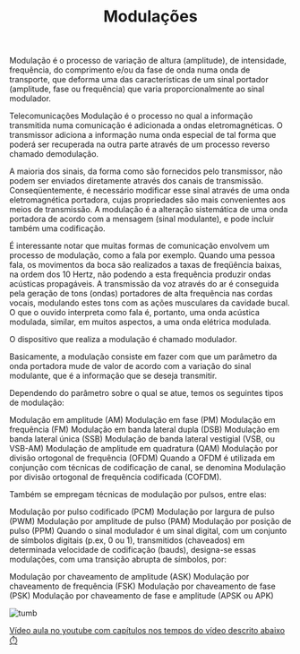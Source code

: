 <div align="center">
  <h1 align="center">
    Modulações
    <br />
    <br />
  </h1>
</div>


Modulação é o processo de variação de altura (amplitude), de intensidade, frequência, do comprimento e/ou da fase de onda numa onda de transporte, que deforma uma das características de um sinal portador (amplitude, fase ou frequência) que varia proporcionalmente ao sinal modulador.

Telecomunicações
Modulação é o processo no qual a informação transmitida numa comunicação é adicionada a ondas eletromagnéticas. O transmissor adiciona a informação numa onda especial de tal forma que poderá ser recuperada na outra parte através de um processo reverso chamado demodulação.

A maioria dos sinais, da forma como são fornecidos pelo transmissor, não podem ser enviados diretamente através dos canais de transmissão. Conseqüentemente, é necessário modificar esse sinal através de uma onda eletromagnética portadora, cujas propriedades são mais convenientes aos meios de transmissão. A modulação é a alteração sistemática de uma onda portadora de acordo com a mensagem (sinal modulante), e pode incluir também uma codificação.

É interessante notar que muitas formas de comunicação envolvem um processo de modulação, como a fala por exemplo. Quando uma pessoa fala, os movimentos da boca são realizados a taxas de freqüência baixas, na ordem dos 10 Hertz, não podendo a esta frequência produzir ondas acústicas propagáveis. A transmissão da voz através do ar é conseguida pela geração de tons (ondas) portadores de alta frequência nas cordas vocais, modulando estes tons com as ações musculares da cavidade bucal. O que o ouvido interpreta como fala é, portanto, uma onda acústica modulada, similar, em muitos aspectos, a uma onda elétrica modulada.

O dispositivo que realiza a modulação é chamado modulador.

Basicamente, a modulação consiste em fazer com que um parâmetro da onda portadora mude de valor de acordo com a variação do sinal modulante, que é a informação que se deseja transmitir.

Dependendo do parâmetro sobre o qual se atue, temos os seguintes tipos de modulação:

Modulação em amplitude (AM)
Modulação em fase (PM)
Modulação em frequência (FM)
Modulação em banda lateral dupla (DSB)
Modulação em banda lateral única (SSB)
Modulação de banda lateral vestigial (VSB, ou VSB-AM)
Modulação de amplitude em quadratura (QAM)
Modulação por divisão ortogonal de frequência (OFDM)
Quando a OFDM é utilizada em conjunção com técnicas de codificação de canal, se denomina Modulação por divisão ortogonal de frequência codificada (COFDM).

Também se empregam técnicas de modulação por pulsos, entre elas:

Modulação por pulso codificado (PCM)
Modulação por largura de pulso (PWM)
Modulação por amplitude de pulso (PAM)
Modulação por posição de pulso (PPM)
Quando o sinal modulador é um sinal digital, com um conjunto de símbolos digitais (p.ex, 0 ou 1), transmitidos (chaveados) em determinada velocidade de codificação (bauds), designa-se essas modulações, com uma transição abrupta de símbolos, por:

Modulação por chaveamento de amplitude (ASK)
Modulação por chaveamento de frequência (FSK)
Modulação por chaveamento de fase (PSK)
Modulação por chaveamento de fase e amplitude (APSK ou APK)

![tumb](https://github.com/user-attachments/assets/78792170-9cc2-4181-8992-d12ba9196ba9)

[Vídeo aula no youtube com capítulos nos tempos do vídeo  descrito abaixo ⏱️](https://youtu.be/JHyi_lReENk?si=XCGvmlp4O73LzYUm)
